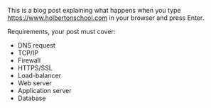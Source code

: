 This is a blog post explaining what happens when you type https://www.holbertonschool.com in your browser and press Enter.

Requirements, your post must cover:

- DNS request
- TCP/IP
- Firewall
- HTTPS/SSL
- Load-balancer
- Web server
- Application server
- Database
